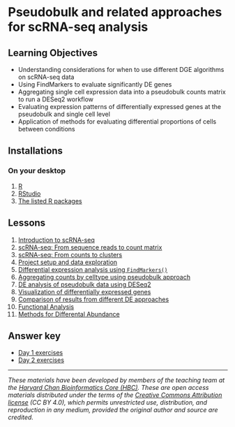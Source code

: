 #  Pseudobulk and related approaches for scRNA-seq analysis

## Learning Objectives

- Understanding considerations for when to use different DGE algorithms on scRNA-seq data
- Using FindMarkers to evaluate significantly DE genes
- Aggregating single cell expression data into a pseudobulk counts matrix to run a DESeq2 workflow
- Evaluating expression patterns of differentially expressed genes at the pseudobulk and single cell level
- Application of methods for evaluating differential proportions of cells between conditions

## Installations

### On your desktop

1. [R](https://www.r-project.org/)
2. [RStudio](https://posit.co/download/rstudio-desktop/)
4. [The listed R packages](../README.md#installation-requirements)

## Lessons

1. [Introduction to scRNA-seq](https://hbctraining.github.io/scRNA-seq_online/lessons/01_intro_to_scRNA-seq.html)
2. [scRNA-seq: From sequence reads to count matrix](https://hbctraining.github.io/scRNA-seq_online/lessons/02_SC_generation_of_count_matrix.html)
3. [scRNA-seq: From counts to clusters](../lessons/00_counts_to_clusters_overview.md)
4. [Project setup and data exploration](../lessons/01_setup_intro_dataset.md)
5. [Differential expression analysis using `FindMarkers()`](../lessons/02_DEanalysis_using_FindMarkers.md)
6. [Aggregating counts by celltype using pseudobulk approach](../lessons/03_pseudobulk_DESeq2.md)
7. [DE analysis of pseudobulk data using DESeq2](../lessons/04_pseudobulk_DE_analysis.md)
8. [Visualization of differentially expressed genes](../lessons/05_pseudobulk_DE_visualizations.md)
9. [Comparison of results from different DE approaches](../lessons/06_DE_comparisons.md)
10. [Functional Analysis](../lessons/07_functional_analysis_pseudobulk.md)
11. [Methods for Differental Abundance](../lessons/08_differential_abundance.md)


## Answer key

- [Day 1 exercises](../homework/Day_1_answer_key.md)
- [Day 2 exercises](../homework/Day_2_answer_key.md)
***

*These materials have been developed by members of the teaching team at the [Harvard Chan Bioinformatics Core (HBC)](http://bioinformatics.sph.harvard.edu/). These are open access materials distributed under the terms of the [Creative Commons Attribution license](https://creativecommons.org/licenses/by/4.0/) (CC BY 4.0), which permits unrestricted use, distribution, and reproduction in any medium, provided the original author and source are credited.*
